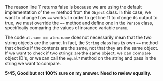 The reason line 11 returns false is because we are using the default implementation of the `==` method from the `Object` class. In this case, we want to change how `==` works. In order to get line 11 to change its output to true, we must override the `==` method and define one in the `Person` class, specifically comparing the values of instance variable `@name`.

The code `al.name == alex.name` does not necessarily mean that the two string objects are the same. In fact, the `String` class has its own `==` method that checks if the contents are the same, not that they are the same object. If we want to check if two strings are the same object, we can compare object ID's, or we can call the `equal?` method on the string and pass in the string we want to compare.

**5:45, Good but not 100% sure on my answer. Need to review equality.**